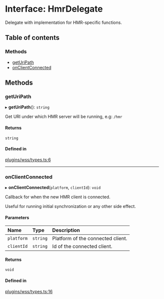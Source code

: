 # Interface: HmrDelegate

Delegate with implementation for HMR-specific functions.

## Table of contents

### Methods

- [getUriPath](HmrDelegate.md#geturipath)
- [onClientConnected](HmrDelegate.md#onclientconnected)

## Methods

### getUriPath

▸ **getUriPath**(): `string`

Get URI under which HMR server will be running, e.g: `/hmr`

#### Returns

`string`

#### Defined in

[plugins/wss/types.ts:6](https://github.com/callstack/repack/blob/81f067f/packages/dev-server/src/plugins/wss/types.ts#L6)

___

### onClientConnected

▸ **onClientConnected**(`platform`, `clientId`): `void`

Callback for when the new HMR client is connected.

Useful for running initial synchronization or any other side effect.

#### Parameters

| Name | Type | Description |
| :------ | :------ | :------ |
| `platform` | `string` | Platform of the connected client. |
| `clientId` | `string` | Id of the connected client. |

#### Returns

`void`

#### Defined in

[plugins/wss/types.ts:16](https://github.com/callstack/repack/blob/81f067f/packages/dev-server/src/plugins/wss/types.ts#L16)
